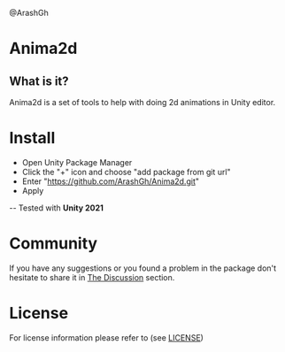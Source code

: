 @ArashGh

# Anima2d

## What is it?

Anima2d is a set of tools to help with doing 2d animations in Unity editor.

# Install

- Open Unity Package Manager
- Click the "+" icon and choose "add package from git url"
- Enter "https://github.com/ArashGh/Anima2d.git"
- Apply

-- Tested with **Unity 2021**

# Community
If you have any suggestions or you found a problem in the package don't hesitate to share it in [The Discussion](https://github.com/ArashGh/Anima2d/discussions) section.

# License
For license information please refer to (see [LICENSE](LICENSE.md))